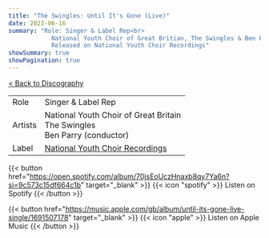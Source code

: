 ```yaml
---
title: "The Swingles: Until It's Gone (Live)"
date: 2023-06-16
summary: "Role: Singer & Label Rep<br>
            National Youth Choir of Great Britian, The Swingles & Ben Parry (Conductor)<br>
            Released on National Youth Choir Recordings"
showSummary: true
showPagination: true
---
```

[< Back to Discography](/discography)

| | |
|-|-|
|Role|Singer & Label Rep|
|Artists|National Youth Choir of Great Britain<br>The Swingles<br>Ben Parry (conductor)|
|Label|[National Youth Choir Recordings](https://www.nationalyouthchoir.org.uk/recordings)

{{< button href="https://open.spotify.com/album/70jsEoUczHnaxb8qy7Ya6n?si=9c573c15df664c1b" target="_blank" >}}
{{< icon "spotify" >}} Listen on Spotify
{{< /button >}}

{{< button href="https://music.apple.com/gb/album/until-its-gone-live-single/1691507178" target="_blank" >}}
{{< icon "apple" >}} Listen on Apple Music
{{< /button >}}
